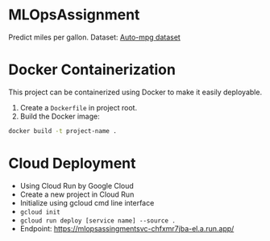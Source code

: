 # MLOpsAssignment
Predict miles per gallon.
Dataset: [Auto-mpg dataset](https://www.kaggle.com/datasets/uciml/autompg-dataset/data)

# Docker Containerization
This project can be containerized using Docker to make it easily deployable.

1. Create a `Dockerfile` in project root.
2. Build the Docker image:
```bash
docker build -t project-name .
```
# Cloud Deployment
- Using Cloud Run by Google Cloud
- Create a new project in Cloud Run
- Initialize using gcloud cmd line interface
 - ```gcloud init```
 - ```gcloud run deploy [service name] --source .```
- Endpoint: https://mlopsassingmentsvc-chfxmr7jba-el.a.run.app/
